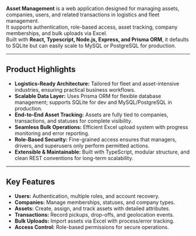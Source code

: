 **Asset Management** is a web application designed for managing assets, companies, users, and related transactions in logistics and fleet management.  
It supports authentication, role-based access, asset tracking, company memberships, and bulk uploads via Excel.  
Built with **React, Typescript, Node.js, Express, and Prisma ORM**, it defaults to SQLite but can easily scale to MySQL or PostgreSQL for production.  

---

## Product Highlights
- **Logistics-Ready Architecture:** Tailored for fleet and asset-intensive industries, ensuring practical business workflows.  
- **Scalable Data Layer:** Uses Prisma ORM for flexible database management; supports SQLite for dev and MySQL/PostgreSQL in production.  
- **End-to-End Asset Tracking:** Assets are fully tied to companies, transactions, and statuses for complete visibility.  
- **Seamless Bulk Operations:** Efficient Excel upload system with progress monitoring and error reporting.  
- **Role-Based Security:** Fine-grained access ensures that managers, drivers, and superusers only perform permitted actions.  
- **Extensible & Maintainable:** Built with TypeScript, modular structure, and clean REST conventions for long-term scalability.  

---

## Key Features
- **Users:** Authentication, multiple roles, and account recovery.  
- **Companies:** Manage memberships, statuses, and company types.  
- **Assets:** Create, assign, and track assets with detailed attributes.  
- **Transactions:** Record pickups, drop-offs, and geolocation events.  
- **Bulk Uploads:** Import assets via Excel with process/error tracking.  
- **Access Control:** Role-based permissions for secure operations.  
